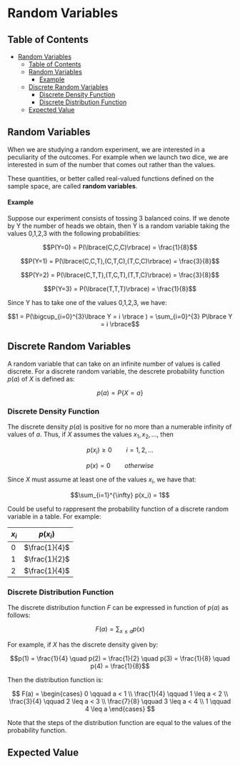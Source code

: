 # Random Variables

## Table of Contents

- [Random Variables](#random-variables)
  - [Table of Contents](#table-of-contents)
  - [Random Variables](#random-variables-1)
      - [Example](#example)
  - [Discrete Random Variables](#discrete-random-variables)
    - [Discrete Density Function](#discrete-density-function)
    - [Discrete Distribution Function](#discrete-distribution-function)
  - [Expected Value](#expected-value)
  
## Random Variables
 
When we are studying a random experiment, we are interested in a peculiarity of the outcomes. For example when we launch two dice, we are interested in sum of the number that comes out rather than the values.

These quantities, or better called real-valued functions defined on the sample space, are called **random variables**. 

#### Example

Suppose our experiment consists of tossing 3 balanced coins. If we denote by Y the number of heads we obtain, then Y is a random variable taking the values 0,1,2,3 with the following probabilities:

$$P(Y=0) = P(\lbrace(C,C,C)\rbrace) = \frac{1}{8}$$

$$P(Y=1) = P(\lbrace(C,C,T),(C,T,C),(T,C,C)\rbrace) = \frac{3}{8}$$

$$P(Y=2) = P(\lbrace(C,T,T),(T,C,T),(T,T,C)\rbrace) = \frac{3}{8}$$

$$P(Y=3) = P(\lbrace(T,T,T)\rbrace) = \frac{1}{8}$$

Since Y has to take one of the values 0,1,2,3, we have:

$$1 = P(\bigcup_{i=0}^{3}\lbrace Y = i \rbrace ) = \sum_{i=0}^{3} P\lbrace Y = i \rbrace$$

## Discrete Random Variables

A random variable that can take on an infinite number of values is called discrete. For a discrete random variable, the descrete probability function $p(a)$ of $X$ is defined as:

$$p(a) = P\lbrace X = a \rbrace$$

### Discrete Density Function

The discrete density $p(a)$ is positive for no more than a numerable infinity of values of $a$. Thus, if $X$ assumes the values $x_1,x_2,...$, then

$$p(x_i) \geq 0 \qquad i = 1,2,...$$

$$p(x) = 0 \qquad otherwise$$

Since $X$ must assume at least one of the values $x_i$, we have that:

$$\sum_{i=1}^{\infty} p(x_i) = 1$$

Could be useful to rappresent the probability function of a discrete random variable in a table. For example:

| $x_i$ | $p(x_i)$ |
|-------|----------|
| 0     | $\frac{1}{4}$      |
| 1     | $\frac{1}{2}$      |
| 2     | $\frac{1}{4}$      |

### Discrete Distribution Function

The discrete distribution function $F$ can be expressed in function of $p(a)$ as follows:

$$F(a) = \sum_{x \leq a} p(x)$$

For example, if $X$ has the discrete density given by:

$$p(1) = \frac{1}{4} \quad p(2) = \frac{1}{2} \quad p(3) = \frac{1}{8} \quad p(4) = \frac{1}{8}$$

Then the distribution function is:

$$
F(a) =
\begin{cases}
    0 \qquad a < 1 \\
    \frac{1}{4} \qquad 1 \leq a < 2 \\
    \frac{3}{4} \qquad 2 \leq a < 3 \\
    \frac{7}{8} \qquad 3 \leq a < 4 \\
    1 \qquad 4 \leq a
\end{cases}
$$

Note that the steps of the distribution function are equal to the values of the probability function.

## Expected Value
